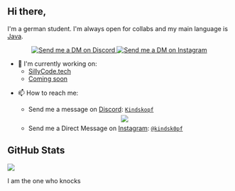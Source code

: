 ## Hi there,
I'm a german student. I'm always open for collabs and my main language is [Java](https://www.java.com/).

<p align="center">
  <a href="https://discord.com/users/658362396754313227" target="_blank">
    <img src="https://img.shields.io/badge/-Discord-5865F2?style=for-the-badge&logo=discord&logoColor=white" alt="Send me a DM on Discord">
  </a>
  <a href="https://www.instagram.com/kindsk0pf/" target="_blank">
    <img src="https://img.shields.io/badge/-Instagram-EC3B83?style=for-the-badge&logo=instagram&logoColor=white" alt="Send me a DM on Instagram">
  </a>
</p>

+ 📄 I'm currently working on:
  + [SillyCode.tech](https://sillycode.tech/)
  + [Coming soon](https://www.youtube.com/watch?v=dQw4w9WgXcQ)

- 📫 How to reach me:
  - Send me a message on [Discord](https://discord.com): [`Kindskopf`](https://discord.com/users/658362396754313227)
   
  <center>
      <a href='https://discord.gg/'>
        <img src="https://discord.c99.nl/widget/theme-3/658362396754313227.png" style='padding: 5px'>
      </a>
  </center>
  
  - Send me a Direct Message on [Instagram](https://instagram.com): [`@kindsk0pf`](https://instagram.com/kindsk0pf)

## GitHub Stats

<picture>
<source 
srcset="https://github-readme-stats.vercel.app/api?username=Kindskopf123&show_icons=true&theme=dark"
media="(prefers-color-scheme: dark)"/>
<source
srcset="https://github-readme-stats.vercel.app/api?username=Kindskopf123&show_icons=true"
media="(prefers-color-scheme: light), (prefers-color-scheme: no-preference)"/>
<img src="https://github-readme-stats.vercel.app/api?username=Kindskopf123&show_icons=true" />
</picture>

I am the one who knocks
